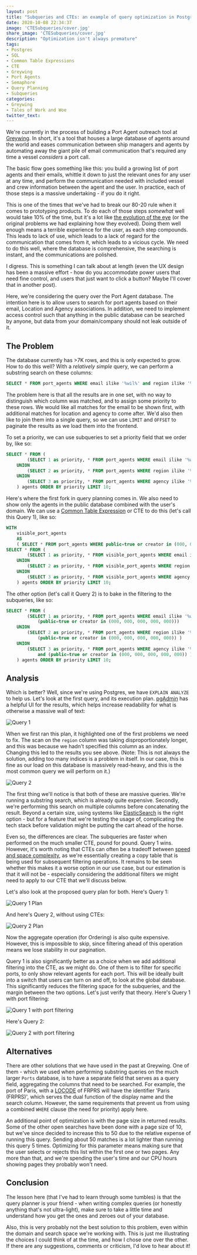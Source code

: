 ```yaml
---
layout: post
title: "Subqueries and CTEs: an example of query optimization in Postgres"
date: 2020-10-08 22:34:37
image: 'CTESubqueries/cover.jpg'
share_image: 'CTESubqueries/cover.jpg'
description: "Optimization isn't always premature"
tags:
- Postgres
- SQL
- Common Table Expressions
- CTE
- Greywing
- Port Agents
- Semaphore
- Query Planning
- Subqueries
categories:
- Greywing
- Tales of Work and Woe
twitter_text:
---
```


We're currently in the process of building a Port Agent outreach tool at [Greywing](https://grey-wing.com). In short, it's a tool that houses a large database of agents around the world and eases communication between ship managers and agents by automating away the giant pile of email communication that's required any time a vessel *considers* a port call.

The basic flow goes something like this: you build a growing list of port agents and their emails, whittle it down to just the relevant ones for any user at any time, and perform the communication needed with included vessel and crew information between the agent and the user. In practice, each of those steps is a massive undertaking - if you do it right.

This is one of the times that we've had to break our 80-20 rule when it comes to prototyping products. To do each of those steps *somewhat* well would take 10% of the time, but it's a lot like [the evolution of the eye](https://en.wikipedia.org/wiki/Evolution_of_the_eye) (or the original problems we had explaining how they evolved). Doing them well enough means a terrible experience for the user, as each step compounds. This leads to lack of use, which leads to a lack of regard for the communication that comes from it, which leads to a vicious cycle. We need to do this well, where the database is comprehensive, the searching is instant, and the communications are polished.

I digress. This is something I can talk about at length (even the UX design has been a massive effort - how do you accommodate power users that need fine control, and users that just want to click a button? Maybe I'll cover that in another post).

Here, we're considering the query over the Port Agent database. The intention here is to allow users to search for port agents based on their email, Location and Agency associations. In addition, we need to implement access control such that anything in the public database can be searched by anyone, but data from your domain/company should not leak outside of it.

## The Problem

The database currently has >7K rows, and this is only expected to grow. How to do this well? With a *relatively simple* query, we can perform a substring search on these columns:

```sql
SELECT * FROM port_agents WHERE email ilike '%wil%' and region ilike '%wil%' and agency ilike '%wil%';
```

The problem here is that all the results are in one set, with no way to distinguish which column was matched, and to assign some priority to these rows. We would like all matches for the email to be shown first, with additional matches for location and agency to come after. We'd also then like to join them into a single query, so we can use `LIMIT` and `OFFSET` to paginate the results as we load them into the frontend.

To set a priority, we can use subqueries to set a priority field that we order by, like so:

```sql
SELECT * FROM (
		(SELECT 1 as priority, * FROM port_agents WHERE email ilike '%wil%')
	UNION
		(SELECT 2 as priority, * FROM port_agents WHERE region ilike '%wil%')
	UNION
		(SELECT 3 as priority, * FROM port_agents WHERE agency ilike '%wil%')
	) agents ORDER BY priority LIMIT 10;
```

Here's where the first fork in query planning comes in. We also need to show only the agents in the public database combined with the user's domain. We can use a [Common Table Expression](https://www.essentialsql.com/introduction-common-table-expressions-ctes/) or CTE to do this (let's call this Query 1), like so:

```sql
WITH
	visible_port_agents
	AS
	( SELECT * FROM port_agents WHERE public=true or creator in (000, 000, 000, 000, 000))
SELECT * FROM (
		(SELECT 1 as priority, * FROM visible_port_agents WHERE email ilike '%wil%')
	UNION
		(SELECT 2 as priority, * FROM visible_port_agents WHERE region ilike '%wil%')
	UNION
		(SELECT 3 as priority, * FROM visible_port_agents WHERE agency ilike '%wil%')
	) agents ORDER BY priority LIMIT 10;
```

The other option (let's call it Query 2) is to bake in the filtering to the subqueries, like so:

```sql
SELECT * FROM (
		(SELECT 1 as priority, * FROM port_agents WHERE email ilike '%wil%' and
			(public=true or creator in (000, 000, 000, 000, 000)))
	UNION
		(SELECT 2 as priority, * FROM port_agents WHERE region ilike '%wil%' and
			(public=true or creator in (000, 000, 000, 000, 000)) )
	UNION
		(SELECT 3 as priority, * FROM port_agents WHERE agency ilike '%wil%'
			and (public=true or creator in (000, 000, 000, 000, 000)) )
	) agents ORDER BY priority LIMIT 10;
```

## Analysis

Which is better? Well, since we're using Postgres, we have `EXPLAIN ANALYZE` to help us. Let's look at the first query, and its execution plan. [pgAdmin](https://www.pgadmin.org/) has a helpful UI for the results, which helps increase readability for what is otherwise a massive wall of text:

![Query 1]({{site.url}}/assets/img/CTESubqueries/Q1.png)

When we first ran this plan, it highlighted one of the first problems we need to fix. The scan on the `region` column was taking disproportionately longer, and this was because we hadn't specified this column as an index. Changing this led to the results you see above.
(Note: This is not always the solution, adding too many indices is a problem in itself. In our case, this is fine as our load on this database is massively read-heavy, and this is the most common query we will perform on it.)

![Query 2]({{site.url}}/assets/img/CTESubqueries/Q2.png)

The first thing we'll notice is that both of these are massive queries. We're running a substring search, which is already quite expensive. Secondly, we're performing this search on multiple columns before concatenating the result. Beyond a certain size, using systems like [ElasticSearch](https://www.elastic.co/) is the right option - but for a feature that we're testing the usage of, complicating the tech stack before validation might be putting the cart ahead of the horse.

Even so, the differences are clear. The subqueries are faster when performed on the much smaller CTE, pound for pound. Query 1 wins. However, it's worth noting that CTEs can often be a tradeoff between [speed and space complexity](https://paquier.xyz/postgresql-2/postgres-12-with-materialize/), as we're essentially creating a copy table that is being used for subsequent filtering operations. It remains to be seen whether this makes it a worse option in our use case, but our estimation is that it will not be - especially considering the additional filters we might need to apply to our CTE that we'll discuss below.

Let's also look at the proposed query plan for both. Here's Query 1:

![Query 1 Plan]({{site.url}}/assets/img/CTESubqueries/Q1Plan.png)

And here's Query 2, without using CTEs:

![Query 2 Plan]({{site.url}}/assets/img/CTESubqueries/Q2Plan.png)

Now the aggregate operation (for Ordering) is also quite expensive. However, this is impossible to skip, since filtering ahead of this operation means we lose stability in our pagination.

Query 1 is also significantly better as a choice when we add additional filtering into the CTE, as we might do. One of them is to filter for specific ports, to only show relevant agents for each port. This will be ideally built into a switch that users can turn on and off, to look at the global database. This significantly reduces the filtering space for the subqueries, and the margin between the two options. Let's just verify that theory. Here's Query 1 with port filtering:

![Query 1 with port filtering]({{site.url}}/assets/img/CTESubqueries/Q1Locode.png)

Here's Query 2:

![Query 2 with port filtering]({{site.url}}/assets/img/CTESubqueries/Q2Locode.png)

## Alternatives

There are other solutions that we have used in the past at Greywing. One of them - which we used when performing substring queries on the much larger `Ports` database, is to have a separate field that serves as a query field, aggregating the columns that need to be searched. For example, the port of Paris, with a [LOCODE](https://en.wikipedia.org/wiki/UN/LOCODE) of FRPRS will have the identifier 'Paris (FRPRS)', which serves the dual function of the display name and the search column. However, the same requirements that prevent us from using a combined `WHERE` clause (the need for priority) apply here.

An additional point of optimization is with the page size in returned results. Some of the other open searches have been done with a page size of 10, but we've since decided to increase this to 50 due to the relative expense of running this query. Sending about 50 matches is a lot lighter than running this query 5 times. Optimizing for this parameter means making sure that the user selects or rejects this list within the first one or two pages. Any more than that, and we're spending the user's time and our CPU hours showing pages they probably won't need.

## Conclusion

The lesson here (that I've had to learn through some tumbles) is that the query planner is your friend - when writing complex queries (or honestly anything that's not ultra-light), make sure to take a little time and understand how you get the ones and zeroes out of your database.

Also, this is very probably not the best solution to this problem, even within the domain and search space we're working with. This is just me illustrating the choices I could think of at the time, and how I chose one over the other. If there are any suggestions, comments or criticism, I'd love to hear about it!

